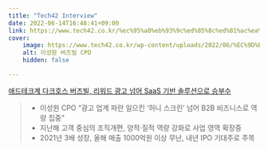 ```yaml
---
title: "Tech42 Interview"
date: 2022-06-14T16:48:41+09:00
link: https://www.tech42.co.kr/%ec%95%a0%eb%93%9c%ed%85%8c%ed%81%ac%ea%b3%84-%eb%8b%a4%ed%81%ac%ed%98%b8%ec%8a%a4-%eb%b2%84%ec%a6%88%eb%b9%8c-%eb%a6%ac%ec%9b%8c%eb%93%9c-%ea%b4%91%ea%b3%a0-%eb%84%98%ec%96%b4-saas-%ea%b8%b0/
cover:
    image: https://www.tech42.co.kr/wp-content/uploads/2022/06/%EC%9D%B4%EC%84%B1%EC%9B%90%EB%8B%98_profile.jpg
    alt: 이성원 버즈빌 CPO
    hidden: false

---
```

[애드테크계 다크호스 버즈빌, 리워드 광고 넘어 SaaS 기반 솔루션으로 승부수](https://www.tech42.co.kr/%ec%95%a0%eb%93%9c%ed%85%8c%ed%81%ac%ea%b3%84-%eb%8b%a4%ed%81%ac%ed%98%b8%ec%8a%a4-%eb%b2%84%ec%a6%88%eb%b9%8c-%eb%a6%ac%ec%9b%8c%eb%93%9c-%ea%b4%91%ea%b3%a0-%eb%84%98%ec%96%b4-saas-%ea%b8%b0/)

> * 이성원 CPO “광고 업계 파란 일으킨 ‘허니 스크린’ 넘어 B2B 비즈니스로 역량 집중”
> * 지난해 고객 중심의 조직개편, 양적·질적 역량 강화로 사업 영역 확장중
> * 2021년 3배 성장, 올해 매출 1000억원 이상 무난, 내년 IPO 기대주로 주목
